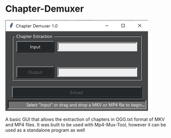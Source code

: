 # Chapter-Demuxer

![](chapterextractor1.0.png)

A basic GUI that allows the extraction of chapters in OGG.txt format of MKV and MP4 files. It was built to be used with 
Mp4-Mux-Tool, however it can be used as a standalone program as well

